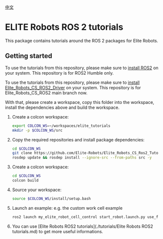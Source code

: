 [中文](./README_CN.md)

# ELITE Robots ROS 2 tutorials
This package contains tutorials around the ROS 2 packages for Elite Robots.

## Getting started
To use the tutorials from this repository, please make sure to [install ROS2](https://docs.ros.org/en/humble/Installation.html) on your system. This repository is for ROS2 Humble only.

To use the tutorials from this repository, please make sure to [install Elite_Robots_CS_ROS2_Driver](https://github.com/Elite-Robots/Elite_Robots_CS_ROS2_Driver) on your system. This repository is for Elite_Robots_CS_ROS2 main branch now.

With that, please create a workspace, copy this folder into the workspace, install the dependencies above and build the workspace.

1. Create a colcon workspace:
   ```bash
   export COLCON_WS=~/workspaces/elite_tutorials
   mkdir -p $COLCON_WS/src
   ```

2. Copy the required repositories and install package dependencies:
   ```bash
   cd $COLCON_WS
   git clone https://github.com/Elite-Robots/Elite_Robots_CS_Ros2_Tutorials.git src/elite_tutorials
   rosdep update && rosdep install --ignore-src --from-paths src -y
   ```
   
3. Create a colcon workspace:
   ```bash
   cd $COLCON_WS
   colcon build
   ```

4. Source your workspace:
   ```bash
   source $COLCON_WS/install/setup.bash
   ```

5. Launch an example:
   e.g. the custom work cell example
   ```bash
   ros2 launch my_elite_robot_cell_control start_robot.launch.py use_fake_hardware:=true
   ```

6. You can use [Elite Robots ROS2 tutorials](./tutorials/Elite Robots ROS2 tutorials.md) to get more useful informations.
